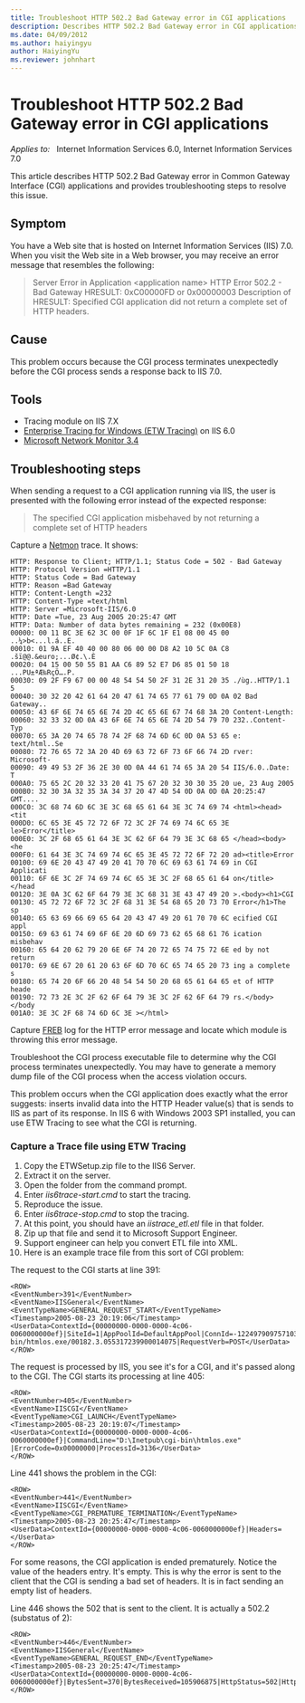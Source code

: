 ```yaml
---
title: Troubleshoot HTTP 502.2 Bad Gateway error in CGI applications
description: Describes HTTP 502.2 Bad Gateway error in CGI applications and provides troubleshooting steps to resolve this issue.
ms.date: 04/09/2012
ms.author: haiyingyu
author: HaiyingYu
ms.reviewer: johnhart
---
```

# Troubleshoot HTTP 502.2 Bad Gateway error in CGI applications

_Applies to:_ &nbsp; Internet Information Services 6.0, Internet Information Services 7.0

This article describes HTTP 502.2 Bad Gateway error in Common Gateway Interface (CGI) applications and provides troubleshooting steps to resolve this issue.

## Symptom

You have a Web site that is hosted on Internet Information Services (IIS) 7.0. When you visit the Web site in a Web browser, you may receive an error message that resembles the following:

> Server Error in Application \<application name\>
> HTTP Error 502.2 - Bad Gateway
> HRESULT: 0xC00000FD or 0x00000003
> Description of HRESULT: Specified CGI application did not return a complete set of HTTP headers.

## Cause

This problem occurs because the CGI process terminates unexpectedly before the CGI process sends a response back to IIS 7.0.

## Tools

- Tracing module on IIS 7.X
- [Enterprise Tracing for Windows (ETW Tracing)](/windows-hardware/drivers/devtest/event-tracing-for-windows--etw-) on IIS 6.0
- [Microsoft Network Monitor 3.4](https://www.microsoft.com/download/4865)

## Troubleshooting steps

When sending a request to a CGI application running via IIS, the user is presented with the following error instead of the expected response:

> The specified CGI application misbehaved by not returning a complete set of HTTP headers

Capture a [Netmon](/windows-hardware/drivers/portable/using-the-netmon-tool) trace. It shows:

```output
HTTP: Response to Client; HTTP/1.1; Status Code = 502 - Bad Gateway
HTTP: Protocol Version =HTTP/1.1
HTTP: Status Code = Bad Gateway
HTTP: Reason =Bad Gateway
HTTP: Content-Length =232
HTTP: Content-Type =text/html
HTTP: Server =Microsoft-IIS/6.0
HTTP: Date =Tue, 23 Aug 2005 20:25:47 GMT
HTTP: Data: Number of data bytes remaining = 232 (0x00E8)
00000: 00 11 BC 3E 62 3C 00 0F 1F 6C 1F E1 08 00 45 00 ..¼>b<...l.á..E.
00010: 01 9A EF 40 40 00 80 06 00 00 D8 A2 10 5C 0A C8 .šï@@.&euro;...Ø¢.\.È
00020: 04 15 00 50 55 B1 AA C6 89 52 E7 D6 85 01 50 18 ...PU±ªÆ‰RçÖ….P.
00030: 09 2F F9 67 00 00 48 54 54 50 2F 31 2E 31 20 35 ./ùg..HTTP/1.1 5
00040: 30 32 20 42 61 64 20 47 61 74 65 77 61 79 0D 0A 02 Bad Gateway..
00050: 43 6F 6E 74 65 6E 74 2D 4C 65 6E 67 74 68 3A 20 Content-Length: 
00060: 32 33 32 0D 0A 43 6F 6E 74 65 6E 74 2D 54 79 70 232..Content-Typ
00070: 65 3A 20 74 65 78 74 2F 68 74 6D 6C 0D 0A 53 65 e: text/html..Se
00080: 72 76 65 72 3A 20 4D 69 63 72 6F 73 6F 66 74 2D rver: Microsoft-
00090: 49 49 53 2F 36 2E 30 0D 0A 44 61 74 65 3A 20 54 IIS/6.0..Date: T
000A0: 75 65 2C 20 32 33 20 41 75 67 20 32 30 30 35 20 ue, 23 Aug 2005 
000B0: 32 30 3A 32 35 3A 34 37 20 47 4D 54 0D 0A 0D 0A 20:25:47 GMT....
000C0: 3C 68 74 6D 6C 3E 3C 68 65 61 64 3E 3C 74 69 74 <html><head><tit
000D0: 6C 65 3E 45 72 72 6F 72 3C 2F 74 69 74 6C 65 3E le>Error</title>
000E0: 3C 2F 68 65 61 64 3E 3C 62 6F 64 79 3E 3C 68 65 </head><body><he
000F0: 61 64 3E 3C 74 69 74 6C 65 3E 45 72 72 6F 72 20 ad><title>Error 
00100: 69 6E 20 43 47 49 20 41 70 70 6C 69 63 61 74 69 in CGI Applicati
00110: 6F 6E 3C 2F 74 69 74 6C 65 3E 3C 2F 68 65 61 64 on</title></head
00120: 3E 0A 3C 62 6F 64 79 3E 3C 68 31 3E 43 47 49 20 >.<body><h1>CGI 
00130: 45 72 72 6F 72 3C 2F 68 31 3E 54 68 65 20 73 70 Error</h1>The sp
00140: 65 63 69 66 69 65 64 20 43 47 49 20 61 70 70 6C ecified CGI appl
00150: 69 63 61 74 69 6F 6E 20 6D 69 73 62 65 68 61 76 ication misbehav
00160: 65 64 20 62 79 20 6E 6F 74 20 72 65 74 75 72 6E ed by not return
00170: 69 6E 67 20 61 20 63 6F 6D 70 6C 65 74 65 20 73 ing a complete s
00180: 65 74 20 6F 66 20 48 54 54 50 20 68 65 61 64 65 et of HTTP heade
00190: 72 73 2E 3C 2F 62 6F 64 79 3E 3C 2F 62 6F 64 79 rs.</body></body
001A0: 3E 3C 2F 68 74 6D 6C 3E ></html>
```

Capture [FREB](/iis/troubleshoot/using-failed-request-tracing/troubleshoot-with-failed-request-tracing) log for the HTTP error message and locate which module is throwing this error message.

Troubleshoot the CGI process executable file to determine why the CGI process terminates unexpectedly. You may have to generate a memory dump file of the CGI process when the access violation occurs.

This problem occurs when the CGI application does exactly what the error suggests: inserts invalid data into the HTTP Header value(s) that is sends to IIS as part of its response. In IIS 6 with Windows 2003 SP1 installed, you can use ETW Tracing to see what the CGI is returning.

### Capture a Trace file using ETW Tracing

1. Copy the ETWSetup.zip file to the IIS6 Server.
1. Extract it on the server.
1. Open the folder from the command prompt.
1. Enter _iis6trace-start.cmd_ to start the tracing.
1. Reproduce the issue.
1. Enter _iis6trace-stop.cmd_ to stop the tracing.
1. At this point, you should have an _iistrace\_etl.etl_ file in that folder.
1. Zip up that file and send it to Microsoft Support Engineer.
1. Support engineer can help you convert ETL file into XML.
1. Here is an example trace file from this sort of CGI problem:

The request to the CGI starts at line 391:

```output
<ROW>
<EventNumber>391</EventNumber> 
<EventName>IISGeneral</EventName> 
<EventTypeName>GENERAL_REQUEST_START</EventTypeName> 
<Timestamp>2005-08-23 20:19:06</Timestamp> 
<UserData>ContextId={00000000-0000-0000-4c06-0060000000ef}|SiteId=1|AppPoolId=DefaultAppPool|ConnId=-1224979097571031481|RawConnId=0|RequestURL=http://btdatashare.btboces.org:80/cgi-bin/htmlos.exe/00182.3.055317239900014075|RequestVerb=POST</UserData> 
</ROW>
```

The request is processed by IIS, you see it's for a CGI, and it's passed along to the CGI. The CGI starts its processing at line 405:

```output
<ROW>
<EventNumber>405</EventNumber> 
<EventName>IISCGI</EventName> 
<EventTypeName>CGI_LAUNCH</EventTypeName> 
<Timestamp>2005-08-23 20:19:07</Timestamp> 
<UserData>ContextId={00000000-0000-0000-4c06-0060000000ef}|CommandLine="D:\Inetpub\cgi-bin\htmlos.exe" |ErrorCode=0x00000000|ProcessId=3136</UserData> 
</ROW>
```

Line 441 shows the problem in the CGI:

```output
<ROW>
<EventNumber>441</EventNumber> 
<EventName>IISCGI</EventName> 
<EventTypeName>CGI_PREMATURE_TERMINATION</EventTypeName> 
<Timestamp>2005-08-23 20:25:47</Timestamp> 
<UserData>ContextId={00000000-0000-0000-4c06-0060000000ef}|Headers=</UserData> 
</ROW>
```

For some reasons, the CGI application is ended prematurely. Notice the value of the headers entry. It's empty. This is why  the error is sent to the client that the CGI is sending a bad set of headers. It is in fact sending an empty list of headers.

Line 446 shows the 502 that is sent to the client. It is actually a 502.2 (substatus of 2):

```output
<ROW>
<EventNumber>446</EventNumber> 
<EventName>IISGeneral</EventName> 
<EventTypeName>GENERAL_REQUEST_END</EventTypeName> 
<Timestamp>2005-08-23 20:25:47</Timestamp> 
<UserData>ContextId={00000000-0000-0000-4c06-0060000000ef}|BytesSent=370|BytesReceived=105906875|HttpStatus=502|HttpSubStatus=2</UserData> 
</ROW>
```
